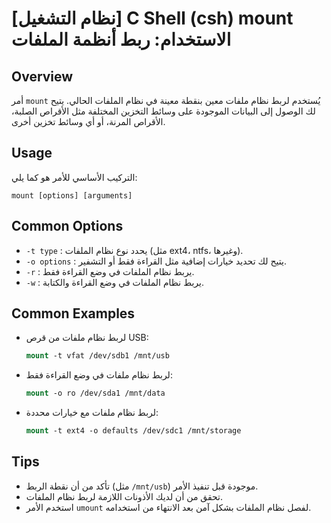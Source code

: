 # [نظام التشغيل] C Shell (csh) mount الاستخدام: ربط أنظمة الملفات

## Overview
أمر `mount` يُستخدم لربط نظام ملفات معين بنقطة معينة في نظام الملفات الحالي. يتيح لك الوصول إلى البيانات الموجودة على وسائط التخزين المختلفة مثل الأقراص الصلبة، الأقراص المرنة، أو أي وسائط تخزين أخرى.

## Usage
التركيب الأساسي للأمر هو كما يلي:
```
mount [options] [arguments]
```

## Common Options
- `-t type` : يحدد نوع نظام الملفات (مثل ext4، ntfs، وغيرها).
- `-o options` : يتيح لك تحديد خيارات إضافية مثل القراءة فقط أو التشفير.
- `-r` : يربط نظام الملفات في وضع القراءة فقط.
- `-w` : يربط نظام الملفات في وضع القراءة والكتابة.

## Common Examples
- لربط نظام ملفات من قرص USB:
  ```csh
  mount -t vfat /dev/sdb1 /mnt/usb
  ```

- لربط نظام ملفات في وضع القراءة فقط:
  ```csh
  mount -o ro /dev/sda1 /mnt/data
  ```

- لربط نظام ملفات مع خيارات محددة:
  ```csh
  mount -t ext4 -o defaults /dev/sdc1 /mnt/storage
  ```

## Tips
- تأكد من أن نقطة الربط (مثل `/mnt/usb`) موجودة قبل تنفيذ الأمر.
- تحقق من أن لديك الأذونات اللازمة لربط نظام الملفات.
- استخدم الأمر `umount` لفصل نظام الملفات بشكل آمن بعد الانتهاء من استخدامه.